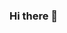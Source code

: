 ### Hi there 👋

<!--
**Smoken35/smoken35** is a ✨ _special_ ✨ repository because its `README.md` (this file) appears on your GitHub profile.

Here are some ideas to get you started:

- 🔭 I’m currently working on ... a count down timer app
- 🌱 I’m currently learning ... C#
- 👯 I’m looking to collaborate on ... nothing yet just learning the ropes
- Well here it goes hopfully this time everything works the way it is supposed too!
- So lets see!

- ⚡ Fun fact: ... I'm 41 and just now learning to code!
-->

